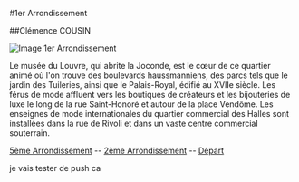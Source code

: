 #1er Arrondissement

##Clémence COUSIN

![Image 1er Arrondissement](/Test_Laby/Im_1.jpg "Image 1er Arrondissement")

Le musée du Louvre, qui abrite la Joconde, est le cœur de ce quartier animé où l'on trouve des boulevards haussmanniens, des parcs tels que le jardin des Tuileries, ainsi que le Palais-Royal, édifié au XVIIe siècle. Les férus de mode affluent vers les boutiques de créateurs et les bijouteries de luxe le long de la rue Saint-Honoré et autour de la place Vendôme. Les enseignes de mode internationales du quartier commercial des Halles sont installées dans la rue de Rivoli et dans un vaste centre commercial souterrain.

[5ème Arrondissement](5.md) --
[2ème Arrondissement](2.md) --
[Départ](index.md)

je vais tester de push ca 

